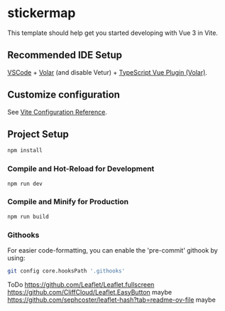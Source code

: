 # stickermap

This template should help get you started developing with Vue 3 in Vite.

## Recommended IDE Setup

[VSCode](https://code.visualstudio.com/) + [Volar](https://marketplace.visualstudio.com/items?itemName=Vue.volar) (and disable Vetur) + [TypeScript Vue Plugin (Volar)](https://marketplace.visualstudio.com/items?itemName=Vue.vscode-typescript-vue-plugin).

## Customize configuration

See [Vite Configuration Reference](https://vitejs.dev/config/).

## Project Setup

```sh
npm install
```

### Compile and Hot-Reload for Development

```sh
npm run dev
```

### Compile and Minify for Production

```sh
npm run build
```

### Githooks
For easier code-formatting, you can enable the 'pre-commit' githook by using:  
```sh
git config core.hooksPath '.githooks' 
```

ToDo
https://github.com/Leaflet/Leaflet.fullscreen
https://github.com/CliffCloud/Leaflet.EasyButton maybe
https://github.com/sephcoster/leaflet-hash?tab=readme-ov-file maybe
